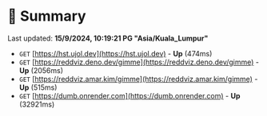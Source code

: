 # 📖 Summary
Last updated: **15/9/2024, 10:19:21 PG "Asia/Kuala_Lumpur"**

- `GET` [https://hst.ujol.dev](https://hst.ujol.dev) - **Up** (474ms)
- `GET` [https://reddviz.deno.dev/gimme](https://reddviz.deno.dev/gimme) - **Up** (2056ms)
- `GET` [https://reddviz.amar.kim/gimme](https://reddviz.amar.kim/gimme) - **Up** (515ms)
- `GET` [https://dumb.onrender.com](https://dumb.onrender.com) - **Up** (32921ms)
